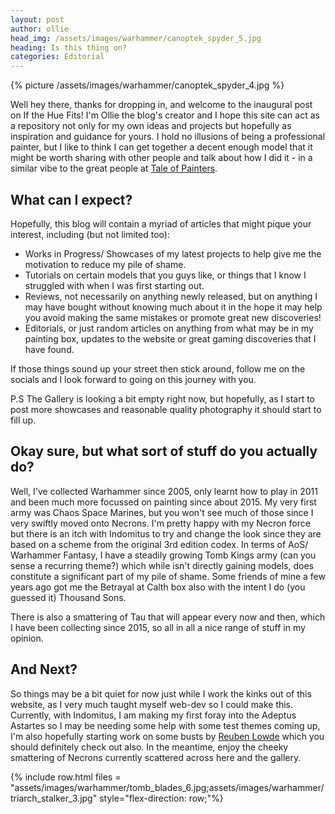 ```yaml
---
layout: post
author: ollie
head_img: /assets/images/warhammer/canoptek_spyder_5.jpg
heading: Is this thing on?
categories: Editorial
---
```

{% picture /assets/images/warhammer/canoptek_spyder_4.jpg %}

Well hey there, thanks for dropping in, and welcome to the inaugural post on If the Hue Fits! I'm Ollie the blog's creator and I hope this site can act as a repository not only for my own ideas and projects but hopefully as inspiration and guidance for yours. I hold no illusions of being a professional painter, but I like to think I can get together a decent enough model that it might be worth sharing with other people and talk about how I did it - in a similar vibe to the great people at [Tale of Painters](https://taleofpainters.blogspot.com/).

<!--more-->

## What can I expect?

Hopefully, this blog will contain a myriad of articles that might pique your interest, including (but not limited too):

- Works in Progress/ Showcases of my latest projects to help give me the motivation to reduce my pile of shame.
- Tutorials on certain models that you guys like, or things that I know I struggled with when I was first starting out.
- Reviews, not necessarily on anything newly released, but on anything I may have bought without knowing much about it in the hope it may help you avoid making the same mistakes or promote great new discoveries!
- Editorials, or just random articles on anything from what may be in my painting box, updates to the website or great gaming discoveries that I have found.

If those things sound up your street then stick around, follow me on the socials and I look forward to going on this journey with you.

P.S The Gallery is looking a bit empty right now, but hopefully, as I start to post more showcases and reasonable quality photography it should start to fill up.

## Okay sure, but what sort of stuff do you actually do?

Well, I've collected Warhammer since 2005, only learnt how to play in 2011 and been much more focussed on painting since about 2015. My very first army was Chaos Space Marines, but you won't see much of those since I very swiftly moved onto Necrons. I'm pretty happy with my Necron force but there is an itch with Indomitus to try and change the look since they are based on a scheme from the original 3rd edition codex. In terms of AoS/ Warhammer Fantasy, I have a steadily growing Tomb Kings army (can you sense a recurring theme?) which while isn't directly gaining models, does constitute a significant part of my pile of shame. Some friends of mine a few years ago got me the Betrayal at Calth box also with the intent I do (you guessed it) Thousand Sons.

There is also a smattering of Tau that will appear every now and then, which I have been collecting since 2015, so all in all a nice range of stuff in my opinion.

## And Next?

So things may be a bit quiet for now just while I work the kinks out of this website, as I very much taught myself web-dev so I could make this. Currently, with Indomitus, I am making my first foray into the Adeptus Astartes so I may be needing some help with some test themes coming up, I'm also hopefully starting work on some busts by [Reuben Lowde](https://www.instagram.com/reubenlowde/) which you should definitely check out also. In the meantime, enjoy the cheeky smattering of Necrons currently scattered across here and the gallery.

{% include row.html files = "assets/images/warhammer/tomb_blades_6.jpg;assets/images/warhammer/triarch_stalker_3.jpg" style="flex-direction: row;"%}